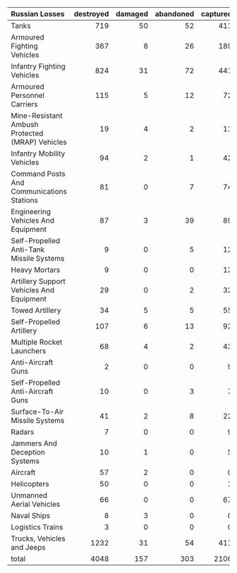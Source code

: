 | Russian Losses                                   |   destroyed |   damaged |   abandoned |   captured |   total |
|:-------------------------------------------------|------------:|----------:|------------:|-----------:|--------:|
| Tanks                                            |         719 |        50 |          52 |        411 |    1232 |
| Armoured Fighting Vehicles                       |         367 |         8 |          26 |        189 |     590 |
| Infantry Fighting Vehicles                       |         824 |        31 |          72 |        441 |    1368 |
| Armoured Personnel Carriers                      |         115 |         5 |          12 |         72 |     204 |
| Mine-Resistant Ambush Protected  (MRAP) Vehicles |          19 |         4 |           2 |         11 |      36 |
| Infantry Mobility Vehicles                       |          94 |         2 |           1 |         42 |     139 |
| Command Posts And Communications Stations        |          81 |         0 |           7 |         74 |     162 |
| Engineering Vehicles And Equipment               |          87 |         3 |          39 |         89 |     218 |
| Self-Propelled Anti-Tank Missile Systems         |           9 |         0 |           5 |         12 |      26 |
| Heavy Mortars                                    |           9 |         0 |           0 |         12 |      21 |
| Artillery Support Vehicles And Equipment         |          29 |         0 |           2 |         32 |      63 |
| Towed Artillery                                  |          34 |         5 |           5 |         55 |      99 |
| Self-Propelled Artillery                         |         107 |         6 |          13 |         92 |     218 |
| Multiple Rocket Launchers                        |          68 |         4 |           2 |         43 |     117 |
| Anti-Aircraft Guns                               |           2 |         0 |           0 |          9 |      11 |
| Self-Propelled Anti-Aircraft Guns                |          10 |         0 |           3 |          7 |      20 |
| Surface-To-Air Missile Systems                   |          41 |         2 |           8 |         22 |      73 |
| Radars                                           |           7 |         0 |           0 |          9 |      16 |
| Jammers And Deception Systems                    |          10 |         1 |           0 |          5 |      16 |
| Aircraft                                         |          57 |         2 |           0 |          0 |      59 |
| Helicopters                                      |          50 |         0 |           0 |          1 |      51 |
| Unmanned Aerial Vehicles                         |          66 |         0 |           0 |         67 |     133 |
| Naval Ships                                      |           8 |         3 |           0 |          0 |      11 |
| Logistics Trains                                 |           3 |         0 |           0 |          0 |       3 |
| Trucks, Vehicles and Jeeps                       |        1232 |        31 |          54 |        411 |    1728 |
| total                                            |        4048 |       157 |         303 |       2106 |    6614 |